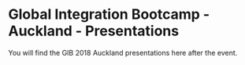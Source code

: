 # Global Integration Bootcamp - Auckland - Presentations #

You will find the GIB 2018 Auckland presentations here after the event.